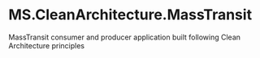 # MS.CleanArchitecture.MassTransit
 
MassTransit consumer and producer application built following Clean Architecture principles
